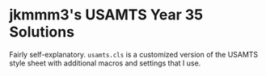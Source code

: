 # jkmmm3's USAMTS Year 35 Solutions

Fairly self-explanatory.
`usamts.cls` is a customized version of the USAMTS style sheet with additional macros and settings that I use.